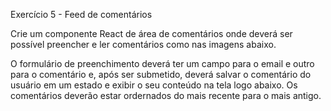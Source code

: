 Exercício 5 - Feed de comentários

Crie um componente React de área de comentários onde deverá ser possível preencher e ler comentários como nas imagens abaixo.

O formulário de preenchimento deverá ter um campo para o email e outro para o comentário e, após ser submetido, deverá salvar o comentário do usuário em um estado e exibir o seu conteúdo na tela logo abaixo. Os comentários deverão estar ordernados do mais recente para o mais antigo.

